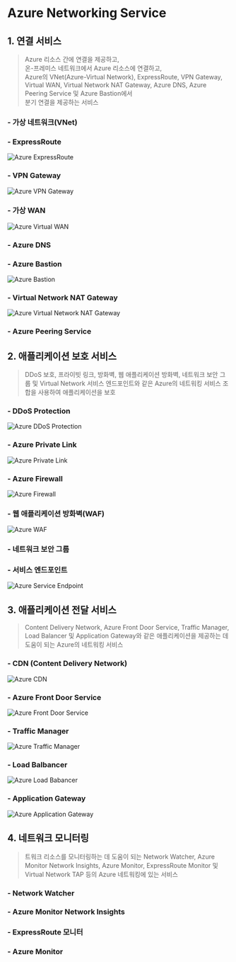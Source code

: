 # Azure Networking Service

## 1. 연결 서비스
> Azure 리소스 간에 연결을 제공하고, <br>
  온-프레미스 네트워크에서 Azure 리소스에 연결하고, <br>
  Azure의 VNet(Azure-Virtual Network), ExpressRoute, VPN Gateway, Virtual WAN, 
  Virtual Network NAT Gateway, Azure DNS, Azure Peering Service 및 Azure Bastion에서 <br>
  분기 연결을 제공하는 서비스

### - 가상 네트워크(VNet)
### - ExpressRoute
<img src="https://docs.microsoft.com/en-us/azure/networking/fundamentals/media/networking-overview/expressroute-connection-overview.png" title="Azure ExpressRoute" alt="Azure ExpressRoute"></img><br/>

### - VPN Gateway
<img src="https://docs.microsoft.com/en-us/azure/networking/fundamentals/media/networking-overview/vpngateway-multisite-connection-diagram.png" title="Azure VPN Gateway" alt="Azure VPN Gateway"></img><br/>

### - 가상 WAN
<img src="https://docs.microsoft.com/en-us/azure/networking/fundamentals/media/networking-overview/virtualwan1.png" title="Azure Virtual WAN" alt="Azure Virtual WAN"></img><br/>

### - Azure DNS
### - Azure Bastion
<img src="https://docs.microsoft.com/en-us/azure/networking/fundamentals/media/networking-overview/architecture.png" title="Azure Bastion" alt="Azure Bastion"></img><br/>

### - Virtual Network NAT Gateway
<img src="https://docs.microsoft.com/en-us/azure/networking/fundamentals/media/networking-overview/flow-map.png" title="Azure Virtual Network NAT Gateway" alt="Azure Virtual Network NAT Gateway"></img><br/>

### - Azure Peering Service

## 2. 애플리케이션 보호 서비스
> DDoS 보호, 프라이빗 링크, 방화벽, 웹 애플리케이션 방화벽, 네트워크 보안 그룹 및 Virtual Network 서비스 엔드포인트와 같은 Azure의 네트워킹 서비스 조합을 사용하여 애플리케이션을 보호

### - DDoS Protection
<img src="https://docs.microsoft.com/en-us/azure/networking/fundamentals/media/networking-overview/ddos-protection.png" title="Azure DDoS Protection" alt="Azure DDoS Protection"></img><br/>

### - Azure Private Link
<img src="https://docs.microsoft.com/en-us/azure/networking/fundamentals/media/networking-overview/private-endpoint.png" title="Azure Private Link" alt="Azure Private Link"></img><br/>

### - Azure Firewall
<img src="https://docs.microsoft.com/en-us/azure/networking/fundamentals/media/networking-overview/firewall-threat.png" title="Azure Firewall" alt="Azure Firewall"></img><br/>

### - 웹 애플리케이션 방화벽(WAF)
<img src="https://docs.microsoft.com/en-us/azure/networking/fundamentals/media/networking-overview/waf-overview.png" title="Azure WAF" alt="Azure WAF"></img><br/>

### - 네트워크 보안 그룹
### - 서비스 엔드포인트
<img src="https://docs.microsoft.com/en-us/azure/networking/fundamentals/media/networking-overview/vnet-service-endpoints-overview.png" title="Azure Service Endpoint" alt="Azure Service Endpoint"></img><br/>

## 3. 애플리케이션 전달 서비스
> Content Delivery Network, Azure Front Door Service, Traffic Manager, Load Balancer 및 Application Gateway와 같은 애플리케이션을 제공하는 데 도움이 되는 Azure의 네트워킹 서비스

### - CDN (Content Delivery Network)
<img src="https://docs.microsoft.com/en-us/azure/networking/fundamentals/media/networking-overview/cdn-overview.png" title="Azure CDN" alt="Azure CDN"></img><br/>

### - Azure Front Door Service
<img src="https://docs.microsoft.com/en-us/azure/networking/fundamentals/media/networking-overview/front-door-visual-diagram.png" title="Azure Front Door Service" alt="Azure Front Door Service"></img><br/>

### - Traffic Manager
<img src="https://docs.microsoft.com/en-us/azure/networking/fundamentals/media/networking-overview/priority.png" title="Azure Traffic Manager" alt="Azure Traffic Manager"></img><br/>

### - Load Balbancer
<img src="https://docs.microsoft.com/en-us/azure/networking/fundamentals/media/networking-overview/load-balancer.png" title="Azure Load Babancer" alt="Azure Load Babancer"></img><br/>

### - Application Gateway
<img src="https://docs.microsoft.com/en-us/azure/networking/fundamentals/media/networking-overview/figure1-720.png" title="Azure Application Gateway" alt="Azure Application Gateway"></img><br/>

## 4. 네트워크 모니터링
> 트워크 리소스를 모니터링하는 데 도움이 되는 Network Watcher, Azure Monitor Network Insights, Azure Monitor, ExpressRoute Monitor 및 Virtual Network TAP 등의 Azure 네트워킹에 있는 서비스

### - Network Watcher
### - Azure Monitor Network Insights
### - ExpressRoute 모니터
### - Azure Monitor
